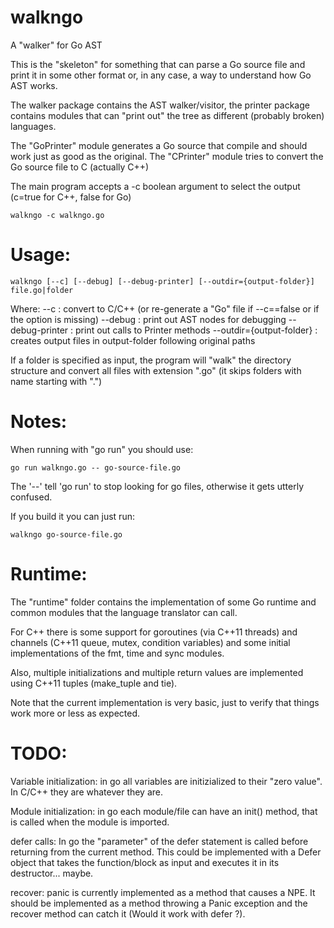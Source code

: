 walkngo
=======

A "walker" for Go AST

This is the "skeleton" for something that can parse a Go source file and print it in some other format or, in any case, a way to understand how Go AST works.

The walker package contains the AST walker/visitor, the printer package contains modules that can "print out" the tree as different (probably broken) languages.

The "GoPrinter" module generates a Go source that compile and should work just as good as the original. The "CPrinter" module tries to convert the Go source file to C (actually C++)

The main program accepts a -c boolean argument to select the output (c=true for C++, false for Go)

    walkngo -c walkngo.go

Usage:
======

    walkngo [--c] [--debug] [--debug-printer] [--outdir={output-folder}] file.go|folder

Where:
    --c : convert to C/C++ (or re-generate a "Go" file if --c==false or if the option is missing)
    --debug : print out AST nodes for debugging
    --debug-printer : print out calls to Printer methods
    --outdir={output-folder} : creates output files in output-folder following original paths

If a folder is specified as input, the program will "walk" the directory structure and convert all files with extension ".go" (it skips folders with name starting with ".")

Notes:
======

When running with "go run" you should use:

    go run walkngo.go -- go-source-file.go
    
The '--' tell 'go run' to stop looking for go files, otherwise it gets utterly confused.

If you build it you can just run:

    walkngo go-source-file.go


Runtime:
========
The "runtime" folder contains the implementation of some Go runtime and common modules that the language translator
can call.

For C++ there is some support for goroutines (via C++11 threads) and channels (C++11 queue, mutex, condition variables) and some initial implementations of the fmt, time and sync modules.

Also, multiple initializations and multiple return values are implemented using C++11 tuples (make_tuple and tie).

Note that the current implementation is very basic, just to verify that things work more or less as expected.

TODO:
=====
Variable initialization: in go all variables are initizialized to their "zero value". In C/C++ they are whatever they are.

Module initialization: in go each module/file can have an init() method, that is called when the module is imported.

defer calls: In go the "parameter" of the defer statement is called before returning from the current method. This could be implemented with a Defer object that takes the function/block as input and executes it in its destructor... maybe.

recover: panic is currently implemented as a method that causes a NPE. It should be implemented as a method throwing a Panic exception and the recover method can catch it (Would it work with defer ?).
